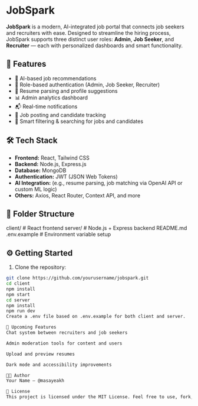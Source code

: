 # JobSpark

**JobSpark** is a modern, AI-integrated job portal that connects job seekers and recruiters with ease. Designed to streamline the hiring process, JobSpark supports three distinct user roles: **Admin**, **Job Seeker**, and **Recruiter** — each with personalized dashboards and smart functionality.

## 🚀 Features

- 🧠 AI-based job recommendations
- 🔐 Role-based authentication (Admin, Job Seeker, Recruiter)
- 📄 Resume parsing and profile suggestions
- 📊 Admin analytics dashboard
- 📬 Real-time notifications
- 📝 Job posting and candidate tracking
- 📂 Smart filtering & searching for jobs and candidates

## 🛠 Tech Stack

- **Frontend:** React, Tailwind CSS
- **Backend:** Node.js, Express.js
- **Database:** MongoDB
- **Authentication:** JWT (JSON Web Tokens)
- **AI Integration:** (e.g., resume parsing, job matching via OpenAI API or custom ML logic)
- **Others:** Axios, React Router, Context API, and more

## 📂 Folder Structure

client/ # React frontend
server/ # Node.js + Express backend
README.md
.env.example # Environment variable setup


## ⚙️ Getting Started

1. Clone the repository:
```bash
git clone https://github.com/yourusername/jobspark.git
cd client
npm install
npm start
cd server
npm install
npm run dev
Create a .env file based on .env.example for both client and server.

📌 Upcoming Features
Chat system between recruiters and job seekers

Admin moderation tools for content and users

Upload and preview resumes

Dark mode and accessibility improvements

👨‍💻 Author
Your Name – @masayeakh 

📝 License
This project is licensed under the MIT License. Feel free to use, fork, and build upon it!







